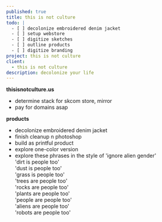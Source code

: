 ```yaml
---
published: true
title: this is not culture
todo: |
  - [ ] decolonize embroidered denim jacket
  - [ ] setup webstore
  - [ ] digitize sketches
  - [ ] outline products
  - [ ] digitize branding
project: this is not culture
client:
  - this is not culture
description: decolonize your life
---
```

**thisisnotculture.us**
- determine stack for skcom store, mirror
- pay for domains asap

**products**
- decolonize embroidered denim jacket  
- finish cleanup n photoshop  
- build as printful product  
- explore one-color version  
- explore these phrases in the style of 'ignore alien gender'   
  'dirt is people too'  
  'dust is people too'  
  'grass is people too'  
  'trees are people too'  
  'rocks are people too'  
  'plants are people too'  
  'people are people too'  
  'aliens are people too'  
  'robots are people too'  